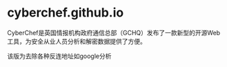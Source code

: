 # cyberchef.github.io
CyberChef是英国情报机构政府通信总部（GCHQ）发布了一款新型的开源Web工具，为安全从业人员分析和解密数据提供了方便。

该版为去除各种反连地址如google分析
